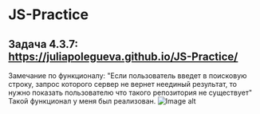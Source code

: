 # JS-Practice
## Задача 4.3.7: https://juliapolegueva.github.io/JS-Practice/
Замечание по функционалу:
"Если пользователь введет в поисковую строку, запрос которого сервер не вернет неединый результат, то нужно показать пользователю что такого репозитория не существует"
Такой функционал у меня был реализован.
![Image alt](https://{i.postimg.cc/2yxwDk0b/z-UK8u-Bqahij8f-RZC-7e-RULc9-Z1ui6-KRi6f-BBg-Gk-NXEI-z7-Yv-Mb-TAzp-N9lo-E3r-PJR9a3-HPRk-9d1-Moy-ESFt-Et6-Plj.jpg})

